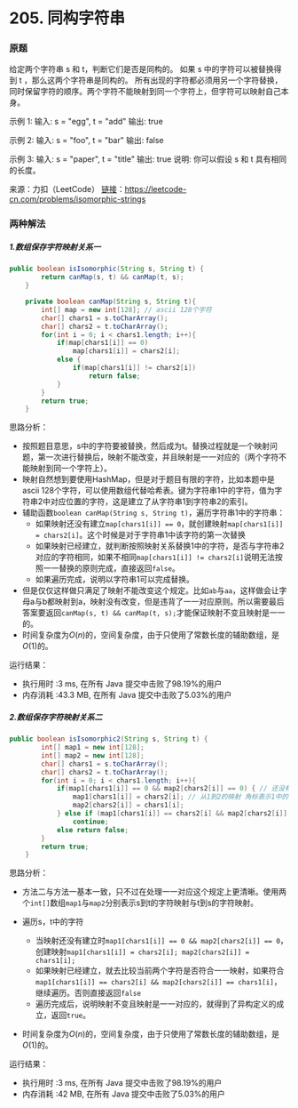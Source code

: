 # 205. 同构字符串

### 原题
给定两个字符串 s 和 t，判断它们是否是同构的。
如果 s 中的字符可以被替换得到 t ，那么这两个字符串是同构的。
所有出现的字符都必须用另一个字符替换，同时保留字符的顺序。两个字符不能映射到同一个字符上，但字符可以映射自己本身。

示例 1:
输入: s = "egg", t = "add"
输出: true

示例 2:
输入: s = "foo", t = "bar"
输出: false

示例 3:
输入: s = "paper", t = "title"
输出: true
说明:
你可以假设 s 和 t 具有相同的长度。

来源：力扣（LeetCode）
[链接](https://leetcode-cn.com/problems/isomorphic-strings)：https://leetcode-cn.com/problems/isomorphic-strings

### 两种解法

##### 1.数组保存字符映射关系一

```java
public boolean isIsomorphic(String s, String t) {
        return canMap(s, t) && canMap(t, s);
    }

    private boolean canMap(String s, String t){
        int[] map = new int[128]; // ascii 128个字符
        char[] chars1 = s.toCharArray();
        char[] chars2 = t.toCharArray();
        for(int i = 0; i < chars1.length; i++){
            if(map[chars1[i]] == 0)
                map[chars1[i]] = chars2[i];
            else {
                if(map[chars1[i]] != chars2[i])
                    return false;
            }
        }
        return true;
    }
```

思路分析：

* 按照题目意思，s中的字符要被替换，然后成为t。替换过程就是一个映射问题，第一次进行替换后，映射不能改变，并且映射是一一对应的（两个字符不能映射到同一个字符上）。
* 映射自然想到要使用HashMap，但是对于题目有限的字符，比如本题中是ascii 128个字符，可以使用数组代替哈希表。键为字符串1中的字符，值为字符串2中对应位置的字符，这是建立了从字符串1到字符串2的索引。
* 辅助函数`boolean canMap(String s, String t)`，遍历字符串1中的字符串：
    * 如果映射还没有建立`map[chars1[i]] == 0`，就创建映射`map[chars1[i]] = chars2[i]`。这个时候是对于字符串1中该字符的第一次替换
    * 如果映射已经建立，就判断按照映射关系替换1中的字符，是否与字符串2对应的字符相同，如果不相同`map[chars1[i]] != chars2[i]`说明无法按照一一替换的原则完成，直接返回`false`。
    * 如果遍历完成，说明以字符串1可以完成替换。
* 但是仅仅这样做只满足了映射不能改变这个规定。比如`ab`与`aa`，这样做会让字母a与b都映射到a，映射没有改变，但是违背了一一对应原则。所以需要最后答案要返回`canMap(s, t) && canMap(t, s);`才能保证映射不变且映射是一一的。
* 时间复杂度为$O(n)$的，空间复杂度，由于只使用了常数长度的辅助数组，是$O(1)$的。

运行结果：
* 执行用时 :3 ms, 在所有 Java 提交中击败了98.19%的用户
* 内存消耗 :43.3 MB, 在所有 Java 提交中击败了5.03%的用户

##### 2.数组保存字符映射关系二

```java
public boolean isIsomorphic2(String s, String t) {
        int[] map1 = new int[128];
        int[] map2 = new int[128];
        char[] chars1 = s.toCharArray();
        char[] chars2 = t.toCharArray();
        for(int i = 0; i < chars1.length; i++){
            if(map1[chars1[i]] == 0 && map2[chars2[i]] == 0) { // 还没有建立相互的映射
                map1[chars1[i]] = chars2[i]; // 从1到2的映射 角标表示1中的字符，值表示隐射到的值
                map2[chars2[i]] = chars1[i];
            } else if (map1[chars1[i]] == chars2[i] && map2[chars2[i]] == chars1[i])
                continue;
            else return false;
        }
        return true;
    }
```

思路分析：

* 方法二与方法一基本一致，只不过在处理一一对应这个规定上更清晰。使用两个`int[]`数组`map1`与`map2`分别表示s到t的字符映射与t到s的字符映射。
* 遍历s，t中的字符
    * 当映射还没有建立时`map1[chars1[i]] == 0 && map2[chars2[i]] == 0`，创建映射`map1[chars1[i]] = chars2[i]; map2[chars2[i]] = chars1[i];`
    * 如果映射已经建立，就去比较当前两个字符是否符合一一映射，如果符合`map1[chars1[i]] == chars2[i] && map2[chars2[i]] == chars1[i]`，继续遍历。否则直接返回`false`
    * 遍历完成后，说明映射不变且映射是一一对应的，就得到了异构定义的成立，返回`true`。

* 时间复杂度为$O(n)$的，空间复杂度，由于只使用了常数长度的辅助数组，是$O(1)$的。

运行结果：
* 执行用时 :3 ms, 在所有 Java 提交中击败了98.19%的用户
* 内存消耗 :42 MB, 在所有 Java 提交中击败了5.03%的用户